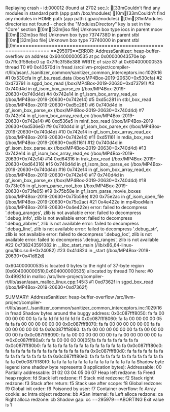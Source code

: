 Replaying crash - id:000012 (found at 2702 sec.):
[33mCouldn't find any modules in standard path (app path /box/modules)
[0m[33mCouldn't find any modules in HOME path (app path /.gpac/modules)
[0m[31mModules directories not found - check the "ModulesDirectory" key is set in the "Core" section
[0m[32m[iso file] Unknown box type iocs in parent moov
[0m[32m[iso file] Unknown box type 7374738D in parent stbl
[0m[32m[iso file] Unknown box type 73740000 in parent stbl
[0m=================================================================
==295979==ERROR: AddressSanitizer: heap-buffer-overflow on address 0x604000000535 at pc 0x00000043570e bp 0x7ffc3f58ebc0 sp 0x7ffc3f58e388
WRITE of size 87 at 0x604000000535 thread T0
    #0 0x43570d in fread /src/llvm-project/compiler-rt/lib/asan/../sanitizer_common/sanitizer_common_interceptors.inc:1029:16
    #1 0x530cfa in gf_bs_read_data (/box/MP4Box-2019-20630+0x530cfa)
    #2 0xd73791 in sgpd_box_read (/box/MP4Box-2019-20630+0xd73791)
    #3 0x740d4d in gf_isom_box_parse_ex (/box/MP4Box-2019-20630+0x740d4d)
    #4 0x742e14 in gf_isom_box_array_read_ex (/box/MP4Box-2019-20630+0x742e14)
    #5 0xd5c281 in stbl_box_read (/box/MP4Box-2019-20630+0xd5c281)
    #6 0x740d4d in gf_isom_box_parse_ex (/box/MP4Box-2019-20630+0x740d4d)
    #7 0x742e14 in gf_isom_box_array_read_ex (/box/MP4Box-2019-20630+0x742e14)
    #8 0xd536e5 in minf_box_read (/box/MP4Box-2019-20630+0xd536e5)
    #9 0x740d4d in gf_isom_box_parse_ex (/box/MP4Box-2019-20630+0x740d4d)
    #10 0x742e14 in gf_isom_box_array_read_ex (/box/MP4Box-2019-20630+0x742e14)
    #11 0xd51161 in mdia_box_read (/box/MP4Box-2019-20630+0xd51161)
    #12 0x740d4d in gf_isom_box_parse_ex (/box/MP4Box-2019-20630+0x740d4d)
    #13 0x742e14 in gf_isom_box_array_read_ex (/box/MP4Box-2019-20630+0x742e14)
    #14 0xd64316 in trak_box_read (/box/MP4Box-2019-20630+0xd64316)
    #15 0x740d4d in gf_isom_box_parse_ex (/box/MP4Box-2019-20630+0x740d4d)
    #16 0x742e14 in gf_isom_box_array_read_ex (/box/MP4Box-2019-20630+0x742e14)
    #17 0x740d4d in gf_isom_box_parse_ex (/box/MP4Box-2019-20630+0x740d4d)
    #18 0x73fe05 in gf_isom_parse_root_box (/box/MP4Box-2019-20630+0x73fe05)
    #19 0x75b58e in gf_isom_parse_movie_boxes (/box/MP4Box-2019-20630+0x75b58e)
    #20 0x75e2ac in gf_isom_open_file (/box/MP4Box-2019-20630+0x75e2ac)
    #21 0x4e422e in mp4boxMain (/box/MP4Box-2019-20630+0x4e422e)
error: failed to decompress '.debug_aranges', zlib is not available
error: failed to decompress '.debug_info', zlib is not available
error: failed to decompress '.debug_abbrev', zlib is not available
error: failed to decompress '.debug_line', zlib is not available
error: failed to decompress '.debug_str', zlib is not available
error: failed to decompress '.debug_loc', zlib is not available
error: failed to decompress '.debug_ranges', zlib is not available
    #22 0x738243591082 in __libc_start_main (/lib/x86_64-linux-gnu/libc.so.6+0x24082)
    #23 0x41d82d in _start (/box/MP4Box-2019-20630+0x41d82d)

0x604000000535 is located 0 bytes to the right of 37-byte region [0x604000000510,0x604000000535)
allocated by thread T0 here:
    #0 0x4992fd in malloc /src/llvm-project/compiler-rt/lib/asan/asan_malloc_linux.cpp:145:3
    #1 0xd7362f in sgpd_box_read (/box/MP4Box-2019-20630+0xd7362f)

SUMMARY: AddressSanitizer: heap-buffer-overflow /src/llvm-project/compiler-rt/lib/asan/../sanitizer_common/sanitizer_common_interceptors.inc:1029:16 in fread
Shadow bytes around the buggy address:
  0x0c087fff8050: fa fa 00 00 00 00 00 fa fa fa fd fd fd fd fd fd
  0x0c087fff8060: fa fa 00 00 00 00 05 fa fa fa 00 00 00 00 00 00
  0x0c087fff8070: fa fa 00 00 00 00 00 00 fa fa 00 00 00 00 00 fa
  0x0c087fff8080: fa fa 00 00 00 00 00 00 fa fa 00 00 00 00 00 fa
  0x0c087fff8090: fa fa 00 00 00 00 00 00 fa fa 00 00 00 00 00 fa
=>0x0c087fff80a0: fa fa 00 00 00 00[05]fa fa fa fa fa fa fa fa fa
  0x0c087fff80b0: fa fa fa fa fa fa fa fa fa fa fa fa fa fa fa fa
  0x0c087fff80c0: fa fa fa fa fa fa fa fa fa fa fa fa fa fa fa fa
  0x0c087fff80d0: fa fa fa fa fa fa fa fa fa fa fa fa fa fa fa fa
  0x0c087fff80e0: fa fa fa fa fa fa fa fa fa fa fa fa fa fa fa fa
  0x0c087fff80f0: fa fa fa fa fa fa fa fa fa fa fa fa fa fa fa fa
Shadow byte legend (one shadow byte represents 8 application bytes):
  Addressable:           00
  Partially addressable: 01 02 03 04 05 06 07 
  Heap left redzone:       fa
  Freed heap region:       fd
  Stack left redzone:      f1
  Stack mid redzone:       f2
  Stack right redzone:     f3
  Stack after return:      f5
  Stack use after scope:   f8
  Global redzone:          f9
  Global init order:       f6
  Poisoned by user:        f7
  Container overflow:      fc
  Array cookie:            ac
  Intra object redzone:    bb
  ASan internal:           fe
  Left alloca redzone:     ca
  Right alloca redzone:    cb
  Shadow gap:              cc
==295979==ABORTING
Exit value is 1
